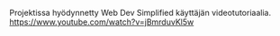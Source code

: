 Projektissa hyödynnetty Web Dev Simplified käyttäjän videotutoriaalia. https://www.youtube.com/watch?v=jBmrduvKl5w
